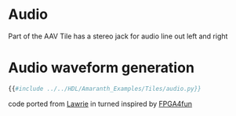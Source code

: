 # Audio
Part of the AAV Tile has a stereo jack for audio line out left and right
# Audio waveform generation
```python
{{#include ../../HDL/Amaranth_Examples/Tiles/audio.py}}
```

code ported from [Lawrie](https://github.com/lawrie/blackicemx_nmigen_examples/blob/main/audio/music4.py) in turned inspired by [FPGA4fun](https://www.fpga4fun.com/MusicBox2.html)